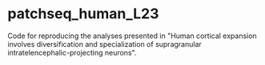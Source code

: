 # patchseq_human_L23
Code for reproducing the analyses presented in "Human cortical expansion involves diversification and specialization of  supragranular intratelencephalic-projecting neurons".
